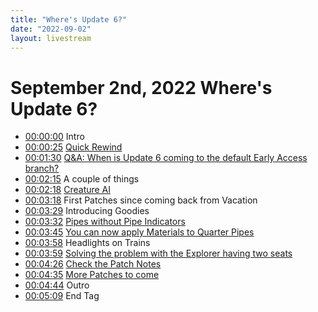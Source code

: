 ```yaml
---
title: "Where's Update 6?"
date: "2022-09-02"
layout: livestream
---
```

# September 2nd, 2022 Where's Update 6?
* [00:00:00](https://youtu.be/Pgm1L8aIf6E?t=0) Intro
* [00:00:25](https://youtu.be/Pgm1L8aIf6E?t=25) [Quick Rewind](./transcriptions/yt-Pgm1L8aIf6E,25.992633333333334,89.9899.md)
* [00:01:30](https://youtu.be/Pgm1L8aIf6E?t=90) [Q&A: When is Update 6 coming to the default Early Access branch?](./transcriptions/yt-Pgm1L8aIf6E,90.02326666666667,135.6355.md)
* [00:02:15](https://youtu.be/Pgm1L8aIf6E?t=135) A couple of things
* [00:02:18](https://youtu.be/Pgm1L8aIf6E?t=138) [Creature AI](./transcriptions/yt-Pgm1L8aIf6E,138.90543333333335,198.73186666666666.md)
* [00:03:18](https://youtu.be/Pgm1L8aIf6E?t=198) First Patches since coming back from Vacation
* [00:03:29](https://youtu.be/Pgm1L8aIf6E?t=209) Introducing Goodies
* [00:03:32](https://youtu.be/Pgm1L8aIf6E?t=212) [Pipes without Pipe Indicators](./transcriptions/yt-Pgm1L8aIf6E,212.54566666666668,225.39183333333332.md)
* [00:03:45](https://youtu.be/Pgm1L8aIf6E?t=225) [You can now apply Materials to Quarter Pipes](./transcriptions/yt-Pgm1L8aIf6E,225.42520000000002,238.1379.md)
* [00:03:58](https://youtu.be/Pgm1L8aIf6E?t=238) Headlights on Trains
* [00:03:59](https://youtu.be/Pgm1L8aIf6E?t=239) [Solving the problem with the Explorer having two seats](./transcriptions/yt-Pgm1L8aIf6E,239.87296666666668,266.7998666666667.md)
* [00:04:26](https://youtu.be/Pgm1L8aIf6E?t=266) [Check the Patch Notes](./transcriptions/yt-Pgm1L8aIf6E,266.83323333333334,275.275.md)
* [00:04:35](https://youtu.be/Pgm1L8aIf6E?t=275) [More Patches to come](./transcriptions/yt-Pgm1L8aIf6E,275.3083666666667,284.81786666666665.md)
* [00:04:44](https://youtu.be/Pgm1L8aIf6E?t=284) Outro
* [00:05:09](https://youtu.be/Pgm1L8aIf6E?t=309) End Tag
